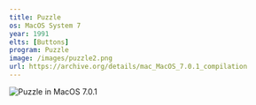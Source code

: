 ```yaml
---
title: Puzzle
os: MacOS System 7
year: 1991
elts: [Buttons]
program: Puzzle
image: /images/puzzle2.png
url: https://archive.org/details/mac_MacOS_7.0.1_compilation
---
```


![Puzzle in MacOS 7.0.1](/images/puzzle2.png)
